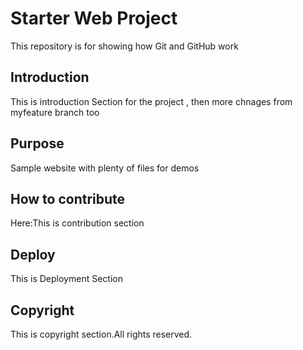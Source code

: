 # Starter Web Project

This repository is for showing how Git and GitHub work
## Introduction

This is introduction Section for the project , then more chnages from myfeature branch too

## Purpose

Sample website with plenty of files for demos

## How to contribute

Here:This is contribution section

## Deploy

This is Deployment Section

## Copyright

This is copyright section.All rights reserved.
